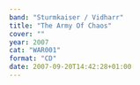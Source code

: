 ```yaml
---
band: "Sturmkaiser / Vidharr"
title: "The Army Of Chaos"
cover: ""
year: 2007
cat: "WAR001"
format: "CD"
date: 2007-09-20T14:42:28+01:00
---
```

